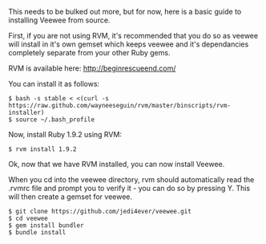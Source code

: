 This needs to be bulked out more, but for now, here is a basic guide to installing Veewee from source.

First, if you are not using RVM, it's recommended that you do so as veewee will install in it's own gemset which keeps veewee and it's dependancies completely separate from your other Ruby gems.

RVM is available here: http://beginrescueend.com/

You can install it as follows:

    $ bash -s stable < <(curl -s https://raw.github.com/wayneeseguin/rvm/master/binscripts/rvm-installer)
    $ source ~/.bash_profile

Now, install Ruby 1.9.2 using RVM:

    $ rvm install 1.9.2

Ok, now that we have RVM installed, you can now install Veewee.

When you cd into the veewee directory, rvm should automatically read the .rvmrc file and prompt you to verify it - you can do so by pressing Y. This will then create a gemset for veewee.

    $ git clone https://github.com/jedi4ever/veewee.git
    $ cd veewee
    $ gem install bundler
    $ bundle install

